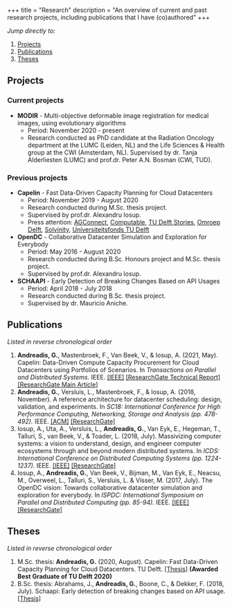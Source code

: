 +++
title = "Research"
description = "An overview of current and past research projects, including publications that I have (co)authored"
+++

_Jump directly to:_

1. [Projects](#projects)
2. [Publications](#publications)
3. [Theses](#theses)

## Projects

### Current projects
* **MODIR** - Multi-objective deformable image registration for medical images, using evolutionary algorithms 
  * Period: November 2020 - present
  * Research conducted as PhD candidate at the Radiation Oncology department at the LUMC (Leiden, NL) and the Life Sciences & Health group at the CWI (Amsterdam, NL). Supervised by dr. Tanja Alderliesten (LUMC) and prof.dr. Peter A.N. Bosman (CWI, TUD).

### Previous projects
* **Capelin** - Fast Data-Driven Capacity Planning for Cloud Datacenters
  * Period: November 2019 - August 2020
  * Research conducted during M.Sc. thesis project.
  * Supervised by prof.dr. Alexandru Iosup.
  * Press attention: [AGConnect](https://www.agconnect.nl/artikel/student-tu-delft-maakt-capaciteitsplanningtool-voor-kleinere-datacentra), [Computable](https://www.computable.nl/artikel/nieuws/datacenters/7097857/250449/betere-capaciteitsplanning-voor-datacentra.html), [TU Delft Stories](https://www.tudelft.nl/en/stories/articles/firm-ground-for-cloud-datacentre-planning/), [Omroep Delft](https://www.omroepdelft.nl/omroepdelft/nieuws/datacenter-trekt-vaak-te-veel-stroom-maar-tu-delft-creeert-baanbrekende-software), [Solvinity](https://www.agconnect.nl/partner/solvinity/capaciteitsplanning-datacenters-veel-effectiever), [Universiteitsfonds TU Delft](https://www.tudelft.nl/en/2020/universiteitsfonds/georgios-andreadis-tu-delft-best-graduate/)
* **OpenDC** - Collaborative Datacenter Simulation and Exploration for Everybody
  * Period: May 2016 - August 2020
  * Research conducted during B.Sc. Honours project and M.Sc. thesis project. 
  * Supervised by prof.dr. Alexandru Iosup.
* **SCHAAPI** - Early Detection of Breaking Changes Based on API Usages
  * Period: April 2018 - July 2018
  * Research conducted during B.Sc. thesis project.
  * Supervised by dr. Mauricio Aniche.

## Publications
_Listed in reverse chronological order_

1. **Andreadis, G.**, Mastenbroek, F., Van Beek, V., & Iosup, A. (2021, May). Capelin: Data-Driven Compute Capacity Procurement for Cloud Datacenters using Portfolios of Scenarios. In _Transactions on Parallel and Distributed Systems._ IEEE. [[IEEE]](https://ieeexplore.ieee.org/document/9444213) [[ResearchGate Technical Report]](https://www.researchgate.net/publication/349758822_Capelin_Data-Driven_Capacity_Procurement_for_Cloud_Datacenters_using_Portfolios_of_Scenarios_--_Extended_Technical_Report) [[ResearchGate Main Article]](https://www.researchgate.net/publication/351966601_Capelin_Data-Driven_Compute_Capacity_Procurement_for_Cloud_Datacenters_Using_Portfolios_of_Scenarios)
2. **Andreadis, G.**, Versluis, L., Mastenbroek, F., & Iosup, A. (2018, November). A reference architecture for datacenter scheduling: design, validation, and experiments. In _SC18: International Conference for High Performance Computing, Networking, Storage and Analysis (pp. 478-492)._ IEEE. [[ACM]](https://dl.acm.org/citation.cfm?id=3291706) [[ResearchGate]](https://www.researchgate.net/publication/327010925_A_Reference_Architecture_for_Datacenter_Scheduling_Extended_Technical_Report)
3. Iosup, A., Uta, A., Versluis, L., **Andreadis, G.**, Van Eyk, E., Hegeman, T., Talluri, S., van Beek, V., & Toader, L. (2018, July). Massivizing computer systems: a vision to understand, design, and engineer computer ecosystems through and beyond modern distributed systems. In _ICDS: International Conference on Distributed Computing Systems (pp. 1224-1237)._ IEEE. [[IEEE]](https://ieeexplore.ieee.org/document/8416385) [[ResearchGate]](https://www.researchgate.net/publication/326566944_Massivizing_Computer_Systems_A_Vision_to_Understand_Design_and_Engineer_Computer_Ecosystems_Through_and_Beyond_Modern_Distributed_Systems)
4. Iosup, A., **Andreadis, G.**, Van Beek, V., Bijman, M., Van Eyk, E., Neacsu, M., Overweel, L., Talluri, S., Versluis, L. & Visser, M. (2017, July). The OpenDC vision: Towards collaborative datacenter simulation and exploration for everybody. In _ISPDC: International Symposium on Parallel and Distributed Computing (pp. 85-94)._ IEEE. [[IEEE]](https://ieeexplore.ieee.org/document/8121623) [[ResearchGate]](https://www.researchgate.net/publication/321407023_The_OpenDC_Vision_Towards_Collaborative_Datacenter_Simulation_and_Exploration_for_Everybody)

## Theses
_Listed in reverse chronological order_

1. M.Sc. thesis: **Andreadis, G.** (2020, August). Capelin: Fast Data-Driven Capacity Planning for Cloud Datacenters. TU Delft. [[Thesis]](https://repository.tudelft.nl/islandora/object/uuid:d6d50861-86a3-4dd3-a13f-42d84db7af66?collection=education) **(Awarded Best Graduate of TU Delft 2020)**
2. B.Sc. thesis: Abrahams, J., **Andreadis, G.**, Boone, C., & Dekker, F. (2018, July). Schaapi: Early detection of breaking changes based on API usage. [[Thesis]](https://repository.tudelft.nl/islandora/object/uuid%3Acca5e4ea-3d00-4ae3-877a-b302829e7f08?collection=education)
